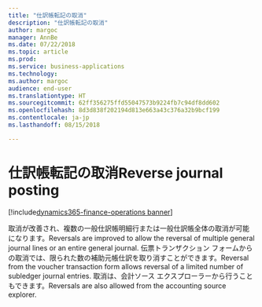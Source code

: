 ```yaml
---
title: "仕訳帳転記の取消"
description: "仕訳帳転記の取消"
author: margoc
manager: AnnBe
ms.date: 07/22/2018
ms.topic: article
ms.prod: 
ms.service: business-applications
ms.technology: 
ms.author: margoc
audience: end-user
ms.translationtype: HT
ms.sourcegitcommit: 62ff356275ffd55047573b9224fb7c94df8dd602
ms.openlocfilehash: 8d3d838f202194d813e663a43c376a32b9bcf199
ms.contentlocale: ja-jp
ms.lasthandoff: 08/15/2018

---
```

#  <a name="reverse-journal-posting"></a><span data-ttu-id="3f6cf-103">仕訳帳転記の取消</span><span class="sxs-lookup"><span data-stu-id="3f6cf-103">Reverse journal posting</span></span>

[!include[dynamics365-finance-operations banner](../includes/dynamics365-finance-operations.md)]



<span data-ttu-id="3f6cf-104">取消が改善され、複数の一般仕訳帳明細行または一般仕訳帳全体の取消が可能になります。</span><span class="sxs-lookup"><span data-stu-id="3f6cf-104">Reversals are improved to allow the reversal of multiple general journal lines or an entire general journal.</span></span> <span data-ttu-id="3f6cf-105">伝票トランザクション フォームからの取消では、限られた数の補助元帳仕訳を取り消すことができます。</span><span class="sxs-lookup"><span data-stu-id="3f6cf-105">Reversal from the voucher transaction form allows reversal of a limited number of subledger journal entries.</span></span> <span data-ttu-id="3f6cf-106">取消は、会計ソース エクスプローラーから行うこともできます。</span><span class="sxs-lookup"><span data-stu-id="3f6cf-106">Reversals are also allowed from the accounting source explorer.</span></span>
